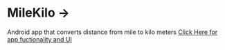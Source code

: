 # MileKilo ->
  Android app that converts distance from mile to kilo meters
<a href="https://youtube.com/shorts/EDQ8LDhzcyI?feature=share" target="_blank" > Click Here for app fuctionality and UI </a>
